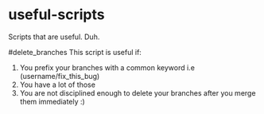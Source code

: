 # useful-scripts
Scripts that are useful. Duh.

#delete_branches
This script is useful if:
1. You prefix your branches with a common keyword i.e (username/fix_this_bug)
2. You have a lot of those
3. You are not disciplined enough to delete your branches after you merge them immediately :)
